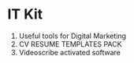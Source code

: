 # IT Kit

1. Useful tools for Digital Marketing
2. CV RESUME TEMPLATES PACK
3. Videoscribe activated software
